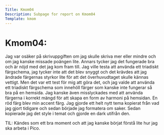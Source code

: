 ```yaml
---
Title: Kmom04
Description: Subpage for report on Kmom04
Template: kmom
---
```


Kmom04:
==================

Jag var osäker på skrivuppgiften om jag skulle skriva mer eller mindre
och om jag kanske missade poängen lite.
Annars tycker jag det fungerade bra och är nöjd med det jag kom fram till.
Jag ville testa att använda ett triadiskt färgschema, jag tycker inte att det blev
snyggt och det krävdes att jag ändrade färgernas styrkor lite för att det överhuvudtaget
skulle kännas vettigt. Men det var ett test för mig att göra det, och jag valde att använda
ett triadiskt färgschema som innehöll färger som kanske inte fungerar så bra på en hemsida.
Jag kanske även misslyckades med att använda färgerna i korrekt mängd för att skapa
en form av harmoni på hemsidan. En röd färg blev min accent färg.
Jag gjorde ett helt nytt tema kopierat från vad jag gjort tidigare och sedan började jag
formatera om saker. Sedan kopierade jag det style i temat och gjorde en dark utifrån den.

TIL: Kändes som ett bra moment och att jag kanske börjat förstå lite hur jag ska arbeta i Pico.
